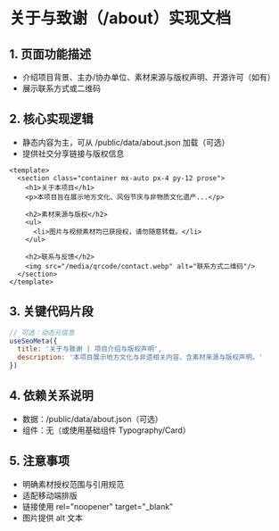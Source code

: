 # 关于与致谢（/about）实现文档

## 1. 页面功能描述
- 介绍项目背景、主办/协办单位、素材来源与版权声明、开源许可（如有）
- 展示联系方式或二维码

## 2. 核心实现逻辑

- 静态内容为主，可从 /public/data/about.json 加载（可选）
- 提供社交分享链接与版权信息

```vue
<template>
  <section class="container mx-auto px-4 py-12 prose">
    <h1>关于本项目</h1>
    <p>本项目旨在展示地方文化、风俗节庆与非物质文化遗产...</p>

    <h2>素材来源与版权</h2>
    <ul>
      <li>图片与视频素材均已获授权，请勿随意转载。</li>
    </ul>

    <h2>联系与反馈</h2>
    <img src="/media/qrcode/contact.webp" alt="联系方式二维码"/>
  </section>
</template>
```

## 3. 关键代码片段

```javascript
// 可选：动态元信息
useSeoMeta({
  title: '关于与致谢 | 项目介绍与版权声明',
  description: '本项目展示地方文化与非遗相关内容，含素材来源与版权声明。'
})
```

## 4. 依赖关系说明
- 数据：/public/data/about.json（可选）
- 组件：无（或使用基础组件 Typography/Card）

## 5. 注意事项
- 明确素材授权范围与引用规范
- 适配移动端排版
- 链接使用 rel="noopener" target="_blank"
- 图片提供 alt 文本